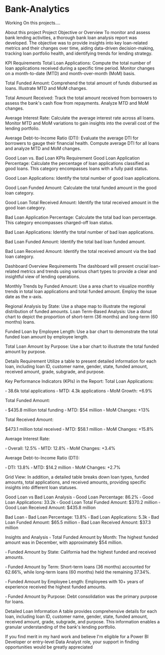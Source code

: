 # Bank-Analytics
Working On this projects....

About this project
Project Objective or Overview
To monitor and assess bank lending activities, a thorough bank loan analysis report was developed. The objective was to provide insights into key loan-related metrics and their changes over time, aiding data-driven decision-making, tracking loan portfolio health, and identifying trends for lending strategy.

KPI Requirements
Total Loan Applications: Compute the total number of loan applications received during a specific time period. Monitor changes on a month-to-date (MTD) and month-over-month (MoM) basis.

Total Funded Amount: Comprehend the total amount of funds disbursed as loans. Illustrate MTD and MoM changes.

Total Amount Received: Track the total amount received from borrowers to assess the bank's cash flow from repayments. Analyze MTD and MoM changes.

Average Interest Rate: Calculate the average interest rate across all loans. Monitor MTD and MoM variations to gain insights into the overall cost of the lending portfolio.

Average Debt-to-Income Ratio (DTI): Evaluate the average DTI for borrowers to gauge their financial health. Compute average DTI for all loans and analyze MTD and MoM changes.

Good Loan vs. Bad Loan KPIs Requirement
Good Loan Application Percentage: Calculate the percentage of loan applications classified as good loans. This category encompasses loans with a fully paid status.

Good Loan Applications: Identify the total number of good loan applications.

Good Loan Funded Amount: Calculate the total funded amount in the good loan category.

Good Loan Total Received Amount: Identify the total received amount in the good loan category.

Bad Loan Application Percentage: Calculate the total bad loan percentage. This category encompasses charged-off loan status.

Bad Loan Applications: Identify the total number of bad loan applications.

Bad Loan Funded Amount: Identify the total bad loan funded amount.

Bad Loan Received Amount: Identify the total received amount via the bad loan category.

Dashboard Overview Requirements
The dashboard will present crucial loan-related metrics and trends using various chart types to provide a clear and insightful view of lending operations.

Monthly Trends by Funded Amount: Use a area chart to visualize monthly trends in total loan applications and total funded amount. Employ the issue date as the x-axis.

Regional Analysis by State: Use a shape map to illustrate the regional distribution of funded amounts. Loan Term-Based Analysis: Use a donut chart to depict the proportion of short-term (36 months) and long-term (60 months) loans.

Funded Loan by Employee Length: Use a bar chart to demonstrate the total funded loan amount by employee length.

Total Loan Amount by Purpose: Use a bar chart to illustrate the total funded amount by purpose.

Details Requirement
Utilize a table to present detailed information for each loan, including loan ID, customer name, gender, state, funded amount, received amount, grade, subgrade, and purpose.

Key Performance Indicators (KPIs) in the Report:
Total Loan Applications:

▫ 38.6k total applications ▫ MTD: 4.3k applications ▫ MoM Growth: +6.9%

Total Funded Amount:

▫ $435.8 million total funding ▫ MTD: $54 million ▫ MoM Changes: +13%

Total Received Amount:

$473.1 million total received ▫ MTD: $58.1 million ▫ MoM Changes: +15.8%

Average Interest Rate:

▫ Overall: 12.5% ▫ MTD: 12.8% ▫ MoM Changes: +3.4%

Average Debt-to-Income Ratio (DTI):

▫ DTI: 13.8% ▫ MTD: $14.2 million ▫ MoM Changes: +2.7%

Grid View:
In addition, a detailed table breaks down loan types, funded amounts, total applications, and received amounts, providing specific insights into different loan statuses.

Good Loan vs Bad Loan Analysis
▫ Good Loan Percentage: 86.2% ▫ Good Loan Applications: 33.2k ▫ Good Loan Total Funded Amount: $370.2 million ▫ Good Loan Received Amount: $435.8 million

Bad Loan
▫ Bad Loan Percentage: 13.8% ▫ Bad Loan Applications: 5.3k ▫ Bad Loan Funded Amount: $65.5 million ▫ Bad Loan Received Amount: $37.3 million

Insights and Analysis
▫ Total Funded Amount by Month: The highest funded amount was in December, with approximately $54 million.

▫ Funded Amount by State: California had the highest funded and received amounts.

▫ Funded Amount by Term: Short-term loans (36 months) accounted for 62.66%, while long-term loans (60 months) held the remaining 37.34%.

▫ Funded Amount by Employee Length: Employees with 10+ years of experience received the highest funded amounts.

▫ Funded Amount by Purpose: Debt consolidation was the primary purpose for loans.

Detailed Loan Information
A table provides comprehensive details for each loan, including loan ID, customer name, gender, state, funded amount, received amount, grade, subgrade, and purpose. This information enables a granular understanding of the bank's lending portfolio.

If you find merit in my hard work and believe I'm eligible for a Power BI Developer or entry-level Data Analyst role, your support in finding opportunities would be greatly appreciated
